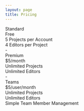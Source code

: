 ```yaml
---
layout: page
title: Pricing
---
```

<div class="box">
<div class="pricing-table">
  <div class="pricing-plan is-primary">
    <div class="plan-header">Standard</div>
    <div class="plan-price"><span class="plan-price-amount">Free</span></div>
    <div class="plan-items">
      <div class="plan-item">5 Projects per Account</div>
      <div class="plan-item">4 Editors per Project</div>
      <div class="plan-item">-</div>
    </div>
  </div>

  <div class="pricing-plan is-info">
    <div class="plan-header">Premium</div>
    <div class="plan-price"><span class="plan-price-amount"><span class="plan-price-currency">$</span>5</span>/month</div>
    <div class="plan-items">
      <div class="plan-item">Unlimited Projects</div>
      <div class="plan-item">Unlimited Editors</div>
      <div class="plan-item">-</div>
    </div>
  </div>

  <div class="pricing-plan is-danger">
    <div class="plan-header">Teams</div>
    <div class="plan-price"><span class="plan-price-amount"><span class="plan-price-currency">$</span>5</span>/user/month</div>
    <div class="plan-items">
      <div class="plan-item">Unlimited Projects</div>
      <div class="plan-item">Unlimited Editors</div>
      <div class="plan-item">Simple Team Member Management</div>
    </div>
  </div>

</div>
</div>